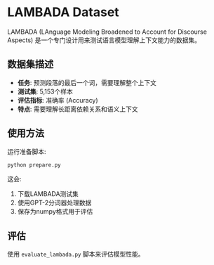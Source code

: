 # LAMBADA Dataset

LAMBADA (LAnguage Modeling Broadened to Account for Discourse Aspects) 是一个专门设计用来测试语言模型理解上下文能力的数据集。

## 数据集描述

- **任务**: 预测段落的最后一个词，需要理解整个上下文
- **测试集**: 5,153个样本
- **评估指标**: 准确率 (Accuracy)
- **特点**: 需要理解长距离依赖关系和语义上下文

## 使用方法

运行准备脚本:
```bash
python prepare.py
```

这会:
1. 下载LAMBADA测试集
2. 使用GPT-2分词器处理数据
3. 保存为numpy格式用于评估

## 评估

使用 `evaluate_lambada.py` 脚本来评估模型性能。 